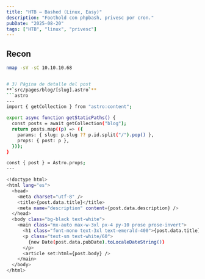 ```yaml
---
title: "HTB — Bashed (Linux, Easy)"
description: "Foothold con phpbash, privesc por cron."
pubDate: "2025-08-20"
tags: ["HTB", "linux", "privesc"]
---
```


## Recon
```bash
nmap -sV -sC 10.10.10.68


# 3) Página de detalle del post
**`src/pages/blog/[slug].astro`**
```astro
---
import { getCollection } from "astro:content";

export async function getStaticPaths() {
  const posts = await getCollection("blog");
  return posts.map((p) => ({
    params: { slug: p.slug ?? p.id.split("/").pop() },
    props: { post: p },
  }));
}

const { post } = Astro.props;
---

<!doctype html>
<html lang="es">
  <head>
    <meta charset="utf-8" />
    <title>{post.data.title}</title>
    <meta name="description" content={post.data.description} />
  </head>
  <body class="bg-black text-white">
    <main class="mx-auto max-w-3xl px-4 py-10 prose prose-invert">
      <h1 class="font-mono text-3xl text-emerald-400">{post.data.title}</h1>
      <p class="text-sm text-white/60">
        {new Date(post.data.pubDate).toLocaleDateString()}
      </p>
      <article set:html={post.body} />
    </main>
  </body>
</html>
